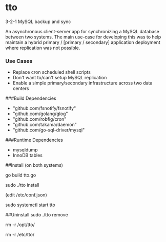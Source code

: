 # tto
3-2-1 MySQL backup and sync

An asynchronous client-server app for synchronizing a MySQL database between two systems. The
main use-case for developing this was to help maintain a hybrid primary / [primary / secondary] application 
deployment where replication was not possible.

### Use Cases
* Replace cron scheduled shell scripts
* Don't want to/can't setup MySQL replication
* Enable a simple primary/secondary infrastructure across two data centers


###Build Dependencies
* "github.com/fsnotify/fsnotify"
* "github.com/golang/glog"
* "github.com/robfig/cron"
* "github.com/takama/daemon"
* "github.com/go-sql-driver/mysql"

###Runtime Dependencies
* mysqldump
* InnoDB tables

##Install (on both systems)

go build tto.go

sudo ./tto install

(edit /etc/conf.json)

sudo systemctl start tto

##Uninstall
sudo ./tto remove

rm -r /opt/tto/

rm -r /etc/tto/
